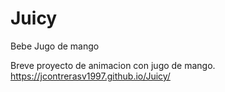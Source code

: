 # Juicy
Bebe Jugo de mango

Breve proyecto de animacion con jugo de mango. https://jcontrerasv1997.github.io/Juicy/ 
